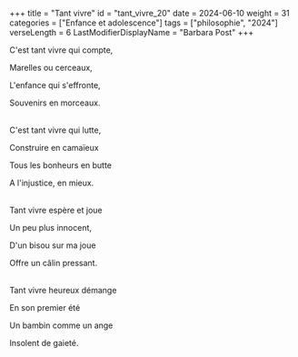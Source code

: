 +++
title = "Tant vivre"
id = "tant_vivre_20"
date = 2024-06-10
weight = 31
categories = ["Enfance et adolescence"]
tags = ["philosophie", "2024"]
verseLength = 6
LastModifierDisplayName = "Barbara Post"
+++

C'est tant vivre qui compte,

Marelles ou cerceaux,

L'enfance qui s'effronte,

Souvenirs en morceaux.

 \
C'est tant vivre qui lutte,

Construire en camaïeux

Tous les bonheurs en butte

A l'injustice, en mieux.

 \
Tant vivre espère et joue

Un peu plus innocent,

D'un bisou sur ma joue

Offre un câlin pressant.

 \
Tant vivre heureux démange

En son premier été

Un bambin comme un ange

Insolent de gaieté.

